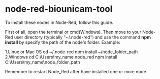 # node-red-biounicam-tool

To install these nodes in Node-Red, follow this guide.

First of all, open the terminal or cmd(Windows). Then move to your Node-Red user directory (typically "~/.node-red") and use the command **npm install** by specify the path of the node's folder. Example:

1.Linux or Mac OS
  cd ~/.node-red
  npm install ~/node_folder_path
2.Windows
  cd C:\Users\my_name\.node_red
  npm install C:\Users\my_name\node_folder_path
  
Remember to restart Node_Red after have installed one or more node.
